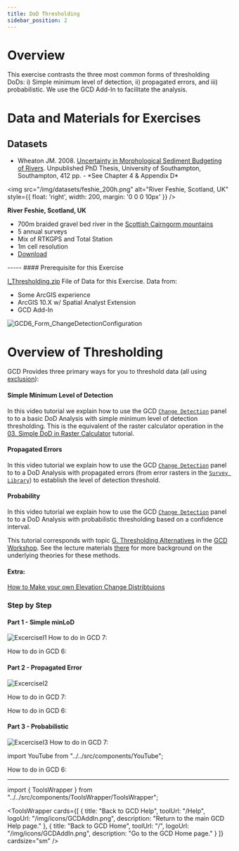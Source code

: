 ```yaml
---
title: DoD Thresholding
sidebar_position: 2
---
```


<div>
<h1> Overview</h1>

<p>This exercise contrasts the three most common forms of thresholding DoDs: i) Simple minimum level of detection, ii) propagated errors, and iii) probabilistic. We use the GCD Add-In to facilitate the analysis. </p>

<h1>Data and Materials for Exercises</h1>

<h2>Datasets</h2>
<p>
<ul>
    <li> Wheaton JM. 2008. <a href="http://www.joewheaton.org/Home/research/projects-1/morphological-sediment-budgeting/phdthesis">Uncertainty in Morphological Sediment Budgeting of Rivers</a>. Unpublished PhD Thesis, University of Southampton, Southampton, 412 pp. - *See Chapter 4 & Appendix D*</li>
</ul>
</p>



<img src="/img/datasets/feshie_200h.png" alt="River Feshie, Scotland, UK" style={{ float: 'right', width: 200, margin: '0 0 0 10px' }} />

**River Feshie, Scotland, UK**

- 700m braided gravel bed river in the [Scottish Cairngorm mountains](https://www.google.com/maps/place/57%C2%B000'41.4%22N+3%C2%B054'16.1%22W/@57.0099348,-3.9000104,6821m/data=!3m1!1e3!4m5!3m4!1s0x0:0x0!8m2!3d57.01149!4d-3.90446)
- 5 annual surveys
- Mix of RTKGPS and Total Station
- 1m cell resolution
- [Download](https://s3-us-west-2.amazonaws.com/etalweb.joewheaton.org/GCD/GCD7/Tutorials/GeoTERM_Feshie.zip)

</div>
-----
#### Prerequisite for this Exercise

[I_Thresholding.zip](http://etalweb.joewheaton.org/etal_workshops/GCD/2015_USU/I_Thresholding.zip) File of Data for this Exercise. Data from: 


- Some ArcGIS experience
- ArcGIS 10.X w/ Spatial Analyst Extension
- GCD Add-In

![GCD6_Form_ChangeDetectionConfiguration](/img/workshops/GCD6_Form_ChangeDetectionConfiguration.png)

# Overview of Thresholding

GCD Provides three primary ways for you to threshold data (all using [exclusion](http://forum.bluezone.usu.edu/gcd/viewtopic.php?f=40&t=117)):

#### Simple Minimum Level of Detection

In this video tutorial we explain how to use the GCD [`Change Detection`](/gcd-command-reference/gcd-analysis-menu/c-geomorphic-change-detection-submenu/change-detection) panel to to a basic DoD Analysis with simple minimum level of detection thresholding. This is the equivalent of the raster calculator operation in the [03. Simple DoD in Raster Calculator](/tutorials--how-to/ii-simple-dod-in-raster-calculator) tutorial.


<YouTube embedId="KFWfuaWPMuw" title="Simple Minimum Level of Detection" />

#### Propagated Errors

In this video tutorial we explain how to use the GCD [`Change Detection`](/gcd-command-reference/gcd-analysis-menu/c-geomorphic-change-detection-submenu/change-detection) panel to to a DoD Analysis with propagated errors (from error rasters in the [`Survey Library`](/system/errors/NodeNotFound?suri=wuid:gx:3ed05905e41de6f6)) to establish the level of detection threshold. 

<YouTube embedId="ZB3qrOZOyH8" title="Propagated Errors" />

#### Probability

In this video tutorial we explain how to use the GCD [`Change Detection`](/gcd-command-reference/gcd-analysis-menu/c-geomorphic-change-detection-submenu/change-detection) panel to to a DoD Analysis with probabilistic thresholding based on a confidence interval.


<YouTube embedId="IUaicRVUsog" title="Probability" />

This tutorial corresponds with topic [G. Thresholding Alternatives](/Help/Workshops/workshop-topics/1-Principles/g-thresholding-alternatives) in the [GCD Workshop](/). See the lecture materials [there](/Help/Workshops/workshop-topics/1-Principles/g-thresholding-alternatives) for more background on the underlying theories for these methods.

#### Extra:
[How to Make your own Elevation Change Distribtuions](/tutorials--how-to/v-thresholding-w-raster-calculator/custom-elevation-change-distributions)



### Step by Step

#### Part 1 - Simple minLoD

![ExcerciseI1](/img/tutorials/ExcerciseI1.png)
How to do in GCD 7:

<YouTube embedId="olZiDNeg8Q4" title="Simple minLoD in GCD 7" />

How to do in GCD 6:

<YouTube embedId="Lk5XHLasGZA" title="Simple minLoD in GCD 6" />

#### Part 2 - Propagated Error

![ExcerciseI2](/img/tutorials/ExcerciseI2.png)

How to do in GCD 7:

<YouTube embedId="nqkamJv2KQ0" title="Propagated Error in GCD 7" />

How to do in GCD 6:

<YouTube embedId="_QQGBkFufvQ" title="Propagated Error in GCD 6" />

#### Part 3 - Probabilistic 

![ExcerciseI3](/img/tutorials/ExcerciseI3.png)
How to do in GCD 7:


import YouTube from "../../src/components/YouTube";

<YouTube embedId="HEJ8nOEwPiw" title="Probabilistic in GCD 7" />

How to do in GCD 6:

<YouTube embedId="1D0KpUrdCT8" title="Probabilistic in GCD 6" />


------
import { ToolsWrapper } from "../../src/components/ToolsWrapper/ToolsWrapper";

<ToolsWrapper
  cards={[
    {
      title: "Back to GCD Help",
      toolUrl: "/Help",
      logoUrl: "/img/icons/GCDAddIn.png",
      description: "Return to the main GCD Help page."
    },
    {
      title: "Back to GCD Home",
      toolUrl: "/",
      logoUrl: "/img/icons/GCDAddIn.png",
      description: "Go to the GCD Home page."
    }
  ]}
  cardsize="sm"
/>